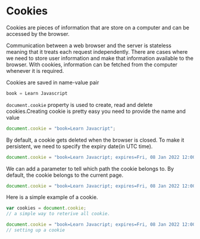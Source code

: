 # Cookies

Cookies are pieces of information that are store on a computer and can be accessed by the browser.

Communication between a web browser and the server is stateless meaning that it treats each request independently. There are cases where we need to store user information and make that information available to the browser. With cookies, information can be fetched from the computer whenever it is required.

Cookies are saved in name-value pair
```javascript
book = Learn Javascript
```

`document.cookie` property is used to create, read and delete cookies.Creating cookie is pretty easy you need to provide the name and value 

```javascript
document.cookie = "book=Learn Javacript";
```
By default,  a cookie gets deleted when the browser is closed. To make it persistent, we need to specify the expiry date(in UTC time).

```javascript
document.cookie = "book=Learn Javacript; expires=Fri, 08 Jan 2022 12:00:00 UTC";
```

We can add a parameter to tell which path the cookie belongs to. By default, the cookie belongs to the current page.

```javascript
document.cookie = "book=Learn Javacript; expires=Fri, 08 Jan 2022 12:00:00 UTC; path=/";
```

Here is a simple example of a cookie.

```javascript
var cookies = document.cookie;
// a simple way to reterive all cookie.

document.cookie = "book=Learn Javacript; expires=Fri, 08 Jan 2022 12:00:00 UTC; path=/";
// setting up a cookie
```
